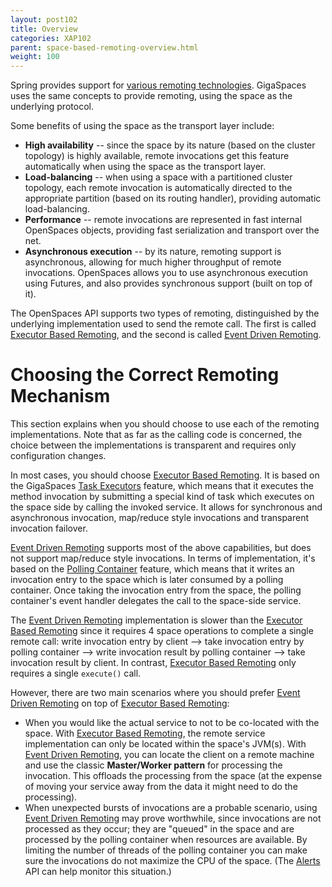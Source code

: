 ```yaml
---
layout: post102
title: Overview
categories: XAP102
parent: space-based-remoting-overview.html
weight: 100
---
```




Spring provides support for [various remoting technologies](http://static.springframework.org/spring/docs/2.0.x/reference/remoting.html). GigaSpaces uses the same concepts to provide remoting, using the space as the underlying protocol.

Some benefits of using the space as the transport layer include:

- **High availability** -- since the space by its nature (based on the cluster topology) is highly available, remote invocations get this feature automatically when using the space as the transport layer.
- **Load-balancing** -- when using a space with a partitioned cluster topology, each remote invocation is automatically directed to the appropriate partition (based on its routing handler), providing automatic load-balancing.
- **Performance** -- remote invocations are represented in fast internal OpenSpaces objects, providing fast serialization and transport over the net.
- **Asynchronous execution** -- by its nature, remoting support is asynchronous, allowing for much higher throughput of remote invocations. OpenSpaces allows you to use asynchronous execution using Futures, and also provides synchronous support (built on top of it).



The OpenSpaces API supports two types of remoting, distinguished by the underlying implementation used to send the remote call. The first is called [Executor Based Remoting](./executor-based-remoting.html), and the second is called [Event Driven Remoting](./event-driven-remoting.html).

# Choosing the Correct Remoting Mechanism

This section explains when you should choose to use each of the remoting implementations. Note that as far as the calling code is concerned, the choice between the implementations is transparent and requires only configuration changes.

In most cases, you should choose [Executor Based Remoting](./executor-based-remoting.html). It is based on the GigaSpaces [Task Executors](./task-execution-over-the-space.html) feature, which means that it executes the method invocation by submitting a special kind of task which executes on the space side by calling the invoked service. It allows for synchronous and asynchronous invocation, map/reduce style invocations and transparent invocation failover.

[Event Driven Remoting](./event-driven-remoting.html) supports most of the above capabilities, but does not support map/reduce style invocations. In terms of implementation, it's based on the [Polling Container](./polling-container.html) feature, which means that it writes an invocation entry to the space which is later consumed by a polling container. Once taking the invocation entry from the space, the polling container's event handler delegates the call to the space-side service.

The [Event Driven Remoting](./event-driven-remoting.html) implementation is slower than the [Executor Based Remoting](./executor-based-remoting.html) since it requires 4 space operations to complete a single remote call: write invocation entry by client --> take invocation entry by polling container --> write invocation result by polling container --> take invocation result by client. In contrast, [Executor Based Remoting](./executor-based-remoting.html) only requires a single `execute()` call.

However, there are two main scenarios where you should prefer [Event Driven Remoting](./event-driven-remoting.html) on top of [Executor Based Remoting](./executor-based-remoting.html):

- When you would like the actual service to not to be co-located with the space. With [Executor Based Remoting](./executor-based-remoting.html), the remote service implementation can only be located within the space's JVM(s). With [Event Driven Remoting](./event-driven-remoting.html), you can locate the client on a remote machine and use the classic **Master/Worker pattern** for processing the invocation. This offloads the processing from the space (at the expense of moving your service away from the data it might need to do the processing).
- When unexpected bursts of invocations are a probable scenario, using [Event Driven Remoting](./event-driven-remoting.html) may prove worthwhile, since invocations are not processed as they occur; they are "queued" in the space and are processed by the polling container when resources are available. By limiting the number of threads of the polling container you can make sure the invocations do not maximize the CPU of the space. (The [Alerts](./administrative-alerts.html) API can help monitor this situation.)


